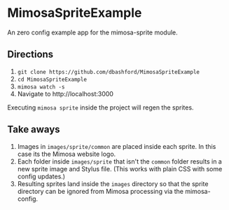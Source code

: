 MimosaSpriteExample
===================

An zero config example app for the mimosa-sprite module.

## Directions

1. `git clone https://github.com/dbashford/MimosaSpriteExample`
2. `cd MimosaSpriteExample`
3. `mimosa watch -s`
4. Navigate to http://localhost:3000

Executing `mimosa sprite` inside the project will regen the sprites.

## Take aways
1. Images in `images/sprite/common` are placed inside each sprite. In this case its the Mimosa website logo.
2. Each folder inside `images/sprite` that isn't the `common` folder results in a new sprite image and Stylus file.  (This works with plain CSS with some config updates.)
3. Resulting sprites land inside the `images` directory so that the sprite directory can be ignored from Mimosa processing via the mimosa-config.

